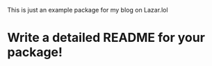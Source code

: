 This is just an example package for my blog on Lazar.lol

# Write a detailed README for your package!